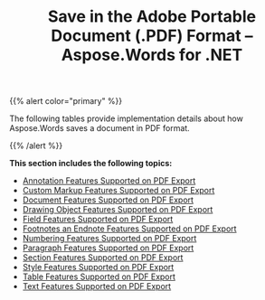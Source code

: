 ﻿---
title: Save in the Adobe Portable Document (.PDF) Format – Aspose.Words for .NET
articleTitle: Save in the Adobe Portable Document (.PDF) Format
linktitle: Save in the Adobe Portable Document (.PDF) Format
description: "Export to PDF format using various saving features using C#."
type: docs
weight: 30
url: /net/save-in-the-adobe-portable-document-pdf-format/
---

{{% alert color="primary" %}}

The following tables provide implementation details about how Aspose.Words saves a document in PDF format.

{{% /alert %}}

**This section includes the following topics:** 

- [Annotation Features Supported on PDF Export](/words/net/annotation-features-supported-on-pdf-export/)
- [Custom Markup Features Supported on PDF Export](/words/net/custom-markup-features-supported-on-pdf-export/)
- [Document Features Supported on PDF Export](/words/net/document-features-supported-on-pdf-export/)
- [Drawing Object Features Supported on PDF Export](/words/net/drawing-object-features-supported-on-pdf-export/)
- [Field Features Supported on PDF Export](/words/net/field-features-supported-on-pdf-export/)
- [Footnotes an Endnote Features Supported on PDF Export](/words/net/footnotes-and-endnote-features-supported-on-pdf-export/)
- [Numbering Features Supported on PDF Export](/words/net/numbering-features-supported-on-pdf-export/)
- [Paragraph Features Supported on PDF Export](/words/net/paragraph-features-supported-on-pdf-export/)
- [Section Features Supported on PDF Export](/words/net/section-features-supported-on-pdf-export/)
- [Style Features Supported on PDF Export](/words/net/style-features-supported-on-pdf-export/)
- [Table Features Supported on PDF Export](/words/net/table-features-supported-on-pdf-export/)
- [Text Features Supported on PDF Export](/words/net/text-features-supported-on-pdf-export/)
